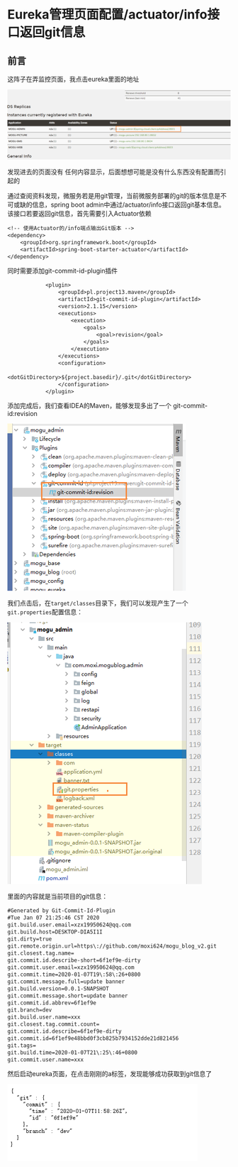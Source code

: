 # Eureka管理页面配置/actuator/info接口返回git信息

## 前言

这阵子在弄监控页面，我点击eureka里面的地址

![image-20200107213729955](images/image-20200107213729955.png)

发现进去的页面没有 任何内容显示，后面想想可能是没有什么东西没有配置而引起的

通过查阅资料发现，微服务若是用git管理，当前微服务部署的git的版本信息是不可或缺的信息，spring boot admin中通过/actuator/info接口返回git基本信息。该接口若要返回git信息，首先需要引入Actuator依赖

```
<!-- 使用Actuator的/info端点输出Git版本 -->
<dependency>
    <groupId>org.springframework.boot</groupId>
    <artifactId>spring-boot-starter-actuator</artifactId>
</dependency>
```

同时需要添加git-commit-id-plugin插件

```
            <plugin>
                <groupId>pl.project13.maven</groupId>
                <artifactId>git-commit-id-plugin</artifactId>
                <version>2.1.15</version>
                <executions>
                    <execution>
                        <goals>
                            <goal>revision</goal>
                        </goals>
                    </execution>
                </executions>
                <configuration>
                    <dotGitDirectory>${project.basedir}/.git</dotGitDirectory>
                </configuration>
            </plugin>
```

添加完成后，我们查看IDEA的Maven，能够发现多出了一个 git-commit-id:revision

![image-20200107214012195](images/image-20200107214012195.png)

我们点击后，在`target/classes`目录下，我们可以发现产生了一个`git.properties`配置信息：

![image-20200107214404474](images/image-20200107214404474.png)

里面的内容就是当前项目的git信息：

```
#Generated by Git-Commit-Id-Plugin
#Tue Jan 07 21:25:46 CST 2020
git.build.user.email=xzx19950624@qq.com
git.build.host=DESKTOP-DIA5I1I
git.dirty=true
git.remote.origin.url=https\://github.com/moxi624/mogu_blog_v2.git
git.closest.tag.name=
git.commit.id.describe-short=6f1ef9e-dirty
git.commit.user.email=xzx19950624@qq.com
git.commit.time=2020-01-07T19\:58\:26+0800
git.commit.message.full=update banner
git.build.version=0.0.1-SNAPSHOT
git.commit.message.short=update banner
git.commit.id.abbrev=6f1ef9e
git.branch=dev
git.build.user.name=xxx
git.closest.tag.commit.count=
git.commit.id.describe=6f1ef9e-dirty
git.commit.id=6f1ef9e48bbd0f3cb825b7934152dde21d821456
git.tags=
git.build.time=2020-01-07T21\:25\:46+0800
git.commit.user.name=xxx

```

然后启动eureka页面，在点击刚刚的a标签，发现能够成功获取到git信息了

![image-20200107214142962](images/image-20200107214142962.png)